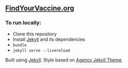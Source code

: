 ## [FindYourVaccine.org](https://www.findyourvaccine.org/)

### To run locally:

- Clone this repository
- Install [Jekyll](https://jekyllrb.com/docs/) and its dependencies
- `bundle`
- `jekyll serve --livereload`

Built using [Jekyll](https://jekyllrb.com). Style based on [Agency Jekyll Theme](https://github.com/raviriley/agency-jekyll-theme).
